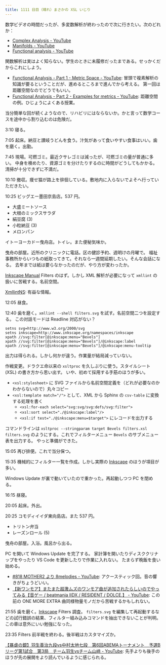 ```yaml
---
title: 1111 日目（晴れ）まさかの XSL いじり
---
```


数学ビデオの時間だったが、多変数解析が終わったので次に行きたい。次のどれか：

* [Complex Analysis - YouTube](https://www.youtube.com/playlist?list=PLBh2i93oe2qtIc75sLYaVEBt0QNqVbdmZ)
* [Manifolds - YouTube](https://www.youtube.com/playlist?list=PLBh2i93oe2qvRGAtgkTszX7szZDVd6jh1)
* [Functional analysis - YouTube](https://www.youtube.com/playlist?list=PLBh2i93oe2qsGKDOsuVVw-OCAfprrnGfr)

関数解析は実はよく知らない。学生のときに未履修だったまである。せっかくだからこれにしよう。

* [Functional Analysis - Part 1 - Metric Space - YouTube](https://www.youtube.com/watch?v=yDdxFBcvSGw&list=PLBh2i93oe2qsGKDOsuVVw-OCAfprrnGfr&index=1):
  冒頭で複素解析の知識が要るということだが、進めるところまで進んでから考える。
  第一回は距離空間なのでどうでもいい。
* [Functional Analysis - Part 2 - Examples for metrics - YouTube](https://www.youtube.com/watch?v=5hhhLaDb09E&list=PLBh2i93oe2qsGKDOsuVVw-OCAfprrnGfr&index=2):
  距離空間の例。ひじょうによくある授業。

当分簡単な回が続くようなので、リハビリにはならないか。かと言って数学コースを途中から割り込むのは危険だ。

3:10 寝る。

7:05 起床。納豆と讃岐うどんを食う。汁気があって食いやすい食事はいい。歯を磨く。出勤。

7:45 現場。可燃ゴミ。最近クサレゴミは減ったが、可燃ゴミの量が普通に多い。
中身を検めたり、資源ゴミを分けたりするのに時間がどうしてもかかる。
清掃が十分できずに不満だ。

10:10 撤収。痩せ猫が路上を徘徊している。敷地内に入らないでよそへ行っていただきたい。

10:25 ビッグエー墨田京島店。537 円。

* 大盛ミートソース
* 大根のミックスサラダ
* 絹豆腐 (3)
* 小粒納豆 (3)
* メロンパン

イトーヨーカドー曳舟店。トイレ。また便秘気味か。

曳舟の部屋。近所のクリニックに電話。区の健診予約、週明けの月曜で。
福祉事務所からいつもの紙取ってきて。それなら一週間延期したい。そんな会話になる。
去年までは紙は要らなかったのだが、やり方が変わったか。

[Inkscape Manual] Filters のはず。しかし XML 解析が必要になって `xmllint` の扱いに苦戦する。名前空間。

[XmllintNS](https://pages.lip6.fr/Jean-Francois.Perrot/XML-Int/Session2/XPathNS/XmllintNS.html):
有益な情報。

12:05 昼食。

12:40 歯を磨く。`xmllint --shell filters.svg` を試す。名前空間二つを設定する。
この対話モードは Readline 対応がない？

```console
setns svg=http://www.w3.org/2000/svg
setns inkscape=http://www.inkscape.org/namespaces/inkscape
xpath //svg:filter[@inkscape:menu="Bevels"]
xpath //svg:filter[@inkscape:menu="Bevels"]/@inkscape:label
xpath //svg:filter[@inkscape:menu="Bevels"]/@inkscape:menu-tooltip
```

出力は得られる。しかし何かが違う。作業量が結局減っていない。

作戦変更。ドラクエ命以来の `xsltproc` を久しぶりに使う。スタイルシート (XSL) の書き方から思い出す。
いや、初めて採用する手筋のほうが多い。

* `<xsl:stylesheet>` に SVG ファイルから名前空間定義を（どれが必要なのかわからないので）丸々コピー
* `<xsl:template match="/">` として、XML から Sphinx の `csv-table` に変換する処理を書く
  * `<xsl:for-each select="svg:svg/svg:defs/svg:filter">`
  * `<xsl:sort select="./@inkscape:label"/>` 
  * `<xsl:if test="./@inkscape:menu=$target">` にレコードを出力する

コマンドラインは `xsltproc --stringparam target Bevels filters.xsl filters.svg`
のようにする。これでフィルターメニュー `Bevels` のサブメニュー表を出力する。
やっと準備ができた。

15:05 再び排便。これで当分保つ。

15:35 機械的にフィルター一覧を作成。しかし実際の [Inkscape] のほうが項目が多い。

Windows Update が裏で動いていたので重かった。再起動しつつ PC を閉める。

16:15 昼寝。

20:05 起床。外出。

20:25 コモディイイダ東向島店。また 537 円。

* トリトン弁当
* レーズンロール (5)

曳舟の部屋。入浴。風呂から出る。

PC を開いて Windows Update を完了する。
家計簿を開いたりディスククリナップをやったり VS Code を更新したりで作業に入れない。
たまらず晩飯を食い始める。

* [#818 MOTHER2 より 8melodies - YouTube](https://www.youtube.com/watch?v=YD_YHLfCYaA):
  アクースティック回。音の響きがちょうどいい。
* [【新ワンモア】またまた超激ムズのワンモア曲が追加されたらしいのでやってみる【音ゲー / beatmania IIDX / RESIDENT / DOLCE.】 - YouTube](https://www.youtube.com/watch?v=iVOz-RekIxw):
  この前の ONE MORE EXTRA 曲同様物量モノだから苦戦するかもしれない。

21:55 歯を磨く。[Inkscape] Filters 調査。
`filters.svg` を編集して再起動するなどの試行錯誤の結果、フィルター組み込みコマンドを抽出できないことが判明。
この章は意外にいい勉強になった。

23:35 Filters 前半戦を終わる。後半戦はカスタマイズか。

[【暴虐の銀】羽生善治九段vs中村太地七段　第6回ABEMAトーナメント　予選Bリーグ第1試合　第3局　チーム羽生vsチーム山﨑 - YouTube](https://www.youtube.com/watch?v=lE2Yi4RleSs):
先手よりも後手のほうが先の展開をより読んでいるように感じられる。

[Inkscape]: <https://inkscape.org/>
[Inkscape Manual]: <http://tavmjong.free.fr/INKSCAPE/MANUAL/html/>
